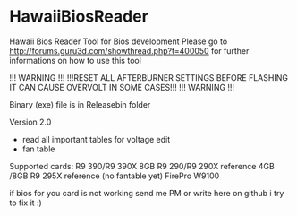 # HawaiiBiosReader
Hawaii Bios Reader Tool for Bios development
Please go to http://forums.guru3d.com/showthread.php?t=400050 for further informations on how to use this tool

!!! WARNING !!!
!!!RESET ALL AFTERBURNER SETTINGS BEFORE FLASHING IT CAN CAUSE OVERVOLT IN SOME CASES!!!
!!! WARNING !!!

Binary (exe) file is in Releasebin folder

Version 2.0
- read all important tables for voltage edit
- fan table



Supported cards:
R9 390/R9 390X 8GB
R9 290/R9 290X reference 4GB /8GB
R9 295X reference (no fantable yet)
FirePro W9100

if bios for you card is not working send me PM or write here on github i try to fix it :)
